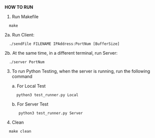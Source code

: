 **HOW TO RUN**


1. Run Makefile

```
  make
```

2a. Run Client:

```  
  ./sendFile FILENAME IPAddress:PortNum [BufferSize]
```

2b. At the same time, in a different terminal, run Server:

```
  ./server PortNum
```


3. To run Python Testing, when the server is running, run the following command
   
     a. For Local Test
     ```
       python3 test_runner.py Local
     ```
     b. For Server Test
     ```
        python3 test_runner.py Server
     ```
     

4. Clean
  ```
    make clean
  ```
